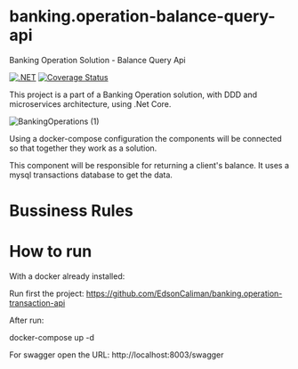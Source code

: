 # banking.operation-balance-query-api

Banking Operation Solution - Balance Query Api

[![.NET](https://github.com/EdsonCaliman/banking.operation-balance-query-api/actions/workflows/dotnet.yml/badge.svg?branch=main)](https://github.com/EdsonCaliman/banking.operation-balance-query-api/actions/workflows/dotnet.yml)
[![Coverage Status](https://coveralls.io/repos/github/EdsonCaliman/banking.operation-balance-query-api/badge.svg?branch=main)](https://coveralls.io/github/EdsonCaliman/banking.operation-balance-query-api?branch=main)

This project is a part of a Banking Operation solution, with DDD and microservices architecture, using .Net Core.

![BankingOperations (1)](https://user-images.githubusercontent.com/19686147/133843637-85277ee1-9748-4456-befa-4b2265e3ebec.jpg)

Using a docker-compose configuration the components will be connected so that together they work as a solution.

This component will be responsible for returning a client's balance. It uses a mysql transactions database to get the data.



# Bussiness Rules



# How to run

With a docker already installed:

Run first the project: https://github.com/EdsonCaliman/banking.operation-transaction-api

After run:

docker-compose up -d

For swagger open the URL: http://localhost:8003/swagger